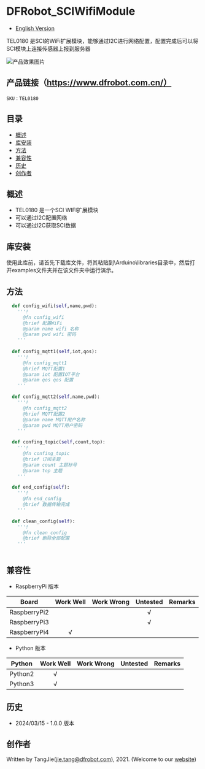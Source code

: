 # DFRobot_SCIWifiModule
- [English Version](./README.md)

TEL0180 是SCI的WiFi扩展模块，能够通过I2C进行网络配置，配置完成后可以将SCI模块上连接传感器上报到服务器


![产品效果图片](./resources/images/TEL0180.png)


## 产品链接（https://www.dfrobot.com.cn/）

    SKU：TEL0180

## 目录

  * [概述](#概述)
  * [库安装](#库安装)
  * [方法](#方法)
  * [兼容性](#兼容性)
  * [历史](#历史)
  * [创作者](#创作者)

## 概述

* TEL0180 是一个SCI WIFI扩展模块
* 可以通过I2C配置网络
* 可以通过I2C获取SCI数据

## 库安装

使用此库前，请首先下载库文件，将其粘贴到\Arduino\libraries目录中，然后打开examples文件夹并在该文件夹中运行演示。

## 方法

```python
  def config_wifi(self,name,pwd):
    '''!
      @fn config_wifi
      @brief 配置WiFi
      @param name wifi 名称
      @param pwd wifi 密码
    '''
  
  def config_mqtt1(self,iot,qos):
    '''!
      @fn config_mqtt1
      @brief MQTT配置1
      @param iot 配置IOT平台
      @param qos qos 配置
    '''

  def config_mqtt2(self,name,pwd):
    '''!
      @fn config_mqtt2
      @brief MQTT配置2
      @param name MQTT用户名称
      @param pwd MQTT用户密码
    '''

  def confing_topic(self,count,top):
    '''!
      @fn confing_topic
      @brief 订阅主题
      @param count 主题标号
      @param top 主题
    '''

  def end_config(self):
    '''!
      @fn end_config
      @brief 数据传输完成
    '''

  def clean_config(self):
    '''!
      @fn clean_config
      @brief 删除全部配置
    '''
   
```

## 兼容性

* RaspberryPi 版本

| Board        | Work Well | Work Wrong | Untested | Remarks |
| ------------ | :-------: | :--------: | :------: | ------- |
| RaspberryPi2 |           |            |    √     |         |
| RaspberryPi3 |           |            |    √     |         |
| RaspberryPi4 |     √     |            |          |         |

* Python 版本

| Python  | Work Well | Work Wrong | Untested | Remarks |
| ------- | :-------: | :--------: | :------: | ------- |
| Python2 |     √     |            |          |         |
| Python3 |     √     |            |          |         |


## 历史

- 2024/03/15 - 1.0.0 版本

## 创作者

Written by TangJie(jie.tang@dfrobot.com), 2021. (Welcome to our [website](https://www.dfrobot.com/))





